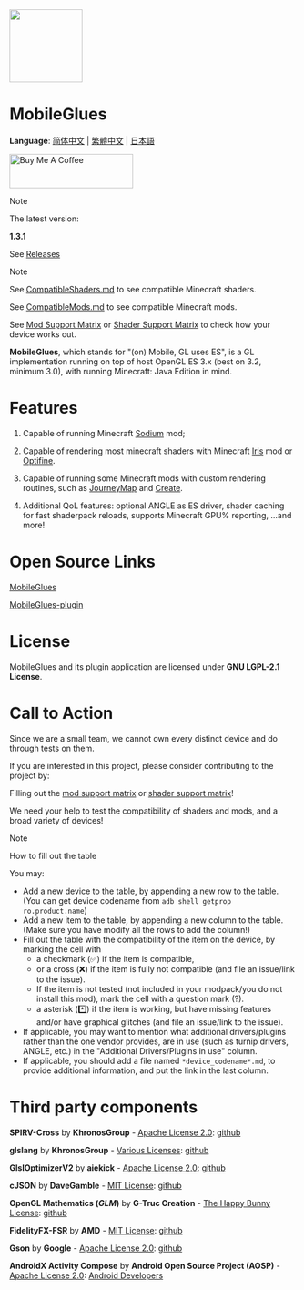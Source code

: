 <!-- markdownlint-disable MD028 MD033 MD041 MD045 -->

<img src="assets/MobileGlues-icon.png" width="128">

# MobileGlues

**Language**: [简体中文](README_CN.md) | [繁體中文](README_CHT.md) | [日本語](README_JP.md)

<a href="https://www.buymeacoffee.com/Swung0x48" target="_blank"><img src="https://cdn.buymeacoffee.com/buttons/v2/default-yellow.png" alt="Buy Me A Coffee" style="height: 60px !important;width: 217px !important;" ></a>

> [!NOTE]
>
> The latest version:
>
> **1.3.1**
>
> See [Releases](https://github.com/MobileGL-Dev/MobileGlues-release/releases)

> [!NOTE]
>
> See [CompatibleShaders.md](https://github.com/MobileGL-Dev/MobileGlues-release/blob/main/CompatibleShaders.md) to see compatible Minecraft shaders.
>
> See [CompatibleMods.md](https://github.com/MobileGL-Dev/MobileGlues-release/blob/main/CompatibleMods.md) to see compatible Minecraft mods.
>
> See [Mod Support Matrix](https://github.com/MobileGL-Dev/MobileGlues-release/blob/main/ModSupportMatrix.md) or [Shader Support Matrix](https://github.com/MobileGL-Dev/MobileGlues-release/blob/main/ShaderSupportMatrix.md) to check how your device works out.

**MobileGlues**, which stands for "(on) Mobile, GL uses ES", is a GL implementation running on top of host OpenGL ES 3.x (best on 3.2, minimum 3.0), with running Minecraft: Java Edition in mind.

# Features

1. Capable of running Minecraft [Sodium](https://github.com/CaffeineMC/sodium) mod;

2. Capable of rendering most minecraft shaders with Minecraft [Iris](https://github.com/IrisShaders/Iris) mod or [Optifine](https://optifine.net/home).

3. Capable of running some Minecraft mods with custom rendering routines, such as [JourneyMap](https://teamjm.github.io/journeymap-docs/latest) and [Create](https://createmod.net).

4. Additional QoL features: optional ANGLE as ES driver, shader caching for fast shaderpack reloads, supports Minecraft GPU% reporting, ...and more!

# Open Source Links

[MobileGlues](https://github.com/MobileGL-Dev/MobileGlues)

[MobileGlues-plugin](https://github.com/MobileGL-Dev/MobileGlues-plugin)

# License

MobileGlues and its plugin application are licensed under **GNU LGPL-2.1 License**.

# Call to Action

Since we are a small team, we cannot own every distinct device and do through tests on them.

If you are interested in this project, please consider contributing to the project by:

Filling out the [mod support matrix](https://github.com/MobileGL-Dev/MobileGlues-release/blob/main/ModSupportMatrix.md) or [shader support matrix](https://github.com/MobileGL-Dev/MobileGlues-release/blob/main/ShaderSupportMatrix.md)!

We need your help to test the compatibility of shaders and mods, and a broad variety of devices!

> [!NOTE]
> How to fill out the table
>
> You may:
>
> - Add a new device to the table, by appending a new row to the table. (You can get device codename from `adb shell getprop ro.product.name`)
> - Add a new item to the table, by appending a new column to the table. (Make sure you have modify all the rows to add the column!)
> - Fill out the table with the compatibility of the item on the device, by marking the cell with
>   - a checkmark (✅) if the item is compatible,
>   - or a cross (❌) if the item is fully not compatible (and file an issue/link to the issue).
>   - If the item is not tested (not included in your modpack/you do not install this mod), mark the cell with a question mark (?).
>   - a asterisk (\*️⃣) if the item is working, but have missing features and/or have graphical glitches (and file an issue/link to the issue).
> - If applicable, you may want to mention what additional drivers/plugins rather than the one vendor provides, are in use (such as turnip drivers, ANGLE, etc.) in the "Additional Drivers/Plugins in use" column.
> - If applicable, you should add a file named `*device_codename*.md`, to provide additional information, and put the link in the last column.

# Third party components

**SPIRV-Cross** by **KhronosGroup** - [Apache License 2.0](https://github.com/KhronosGroup/SPIRV-Cross/blob/master/LICENSE): [github](https://github.com/KhronosGroup/SPIRV-Cross)

**glslang** by **KhronosGroup** - [Various Licenses](https://github.com/KhronosGroup/glslang/blob/main/LICENSE.txt): [github](https://github.com/KhronosGroup/glslang)

**GlslOptimizerV2** by **aiekick** - [Apache License 2.0](https://github.com/aiekick/GlslOptimizerV2/blob/master/LICENSE): [github](https://github.com/aiekick/GlslOptimizerV2)

**cJSON** by **DaveGamble** - [MIT License](https://github.com/DaveGamble/cJSON/blob/master/LICENSE): [github](https://github.com/DaveGamble/cJSON)

**OpenGL Mathematics (*GLM*)** by **G-Truc Creation** - [The Happy Bunny License](https://github.com/g-truc/glm/blob/master/copying.txt): [github](https://github.com/g-truc/glm)

**FidelityFX-FSR** by **AMD** - [MIT License](https://github.com/GPUOpen-Effects/FidelityFX-FSR/blob/master/license.txt): [github](https://github.com/GPUOpen-Effects/FidelityFX-FSR) 

**Gson** by **Google** - [Apache License 2.0](https://github.com/google/gson/blob/master/LICENSE): [github](https://github.com/google/gson)

**AndroidX Activity Compose** by **Android Open Source Project (AOSP)** - [Apache License 2.0](https://android.googlesource.com/platform/frameworks/support/+/refs/heads/androidx-main/activity-compose/NOTICE.txt): [Android Developers](https://developer.android.com/jetpack/androidx/releases/activity)
